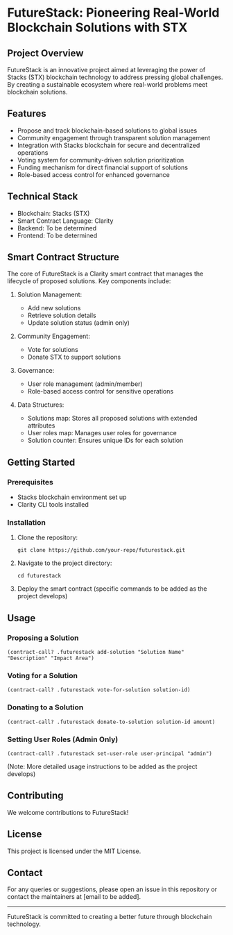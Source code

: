 # FutureStack: Pioneering Real-World Blockchain Solutions with STX

## Project Overview

FutureStack is an innovative project aimed at leveraging the power of Stacks (STX) blockchain technology to address pressing global challenges. By creating a sustainable ecosystem where real-world problems meet blockchain solutions.

## Features

- Propose and track blockchain-based solutions to global issues
- Community engagement through transparent solution management
- Integration with Stacks blockchain for secure and decentralized operations
- Voting system for community-driven solution prioritization
- Funding mechanism for direct financial support of solutions
- Role-based access control for enhanced governance

## Technical Stack

- Blockchain: Stacks (STX)
- Smart Contract Language: Clarity
- Backend: To be determined
- Frontend: To be determined

## Smart Contract Structure

The core of FutureStack is a Clarity smart contract that manages the lifecycle of proposed solutions. Key components include:

1. Solution Management:
   - Add new solutions
   - Retrieve solution details
   - Update solution status (admin only)

2. Community Engagement:
   - Vote for solutions
   - Donate STX to support solutions

3. Governance:
   - User role management (admin/member)
   - Role-based access control for sensitive operations

4. Data Structures:
   - Solutions map: Stores all proposed solutions with extended attributes
   - User roles map: Manages user roles for governance
   - Solution counter: Ensures unique IDs for each solution

## Getting Started

### Prerequisites

- Stacks blockchain environment set up
- Clarity CLI tools installed

### Installation

1. Clone the repository:
   ```
   git clone https://github.com/your-repo/futurestack.git
   ```

2. Navigate to the project directory:
   ```
   cd futurestack
   ```

3. Deploy the smart contract (specific commands to be added as the project develops)

## Usage

### Proposing a Solution
```clarity
(contract-call? .futurestack add-solution "Solution Name" "Description" "Impact Area")
```

### Voting for a Solution
```clarity
(contract-call? .futurestack vote-for-solution solution-id)
```

### Donating to a Solution
```clarity
(contract-call? .futurestack donate-to-solution solution-id amount)
```

### Setting User Roles (Admin Only)
```clarity
(contract-call? .futurestack set-user-role user-principal "admin")
```

(Note: More detailed usage instructions to be added as the project develops)

## Contributing

We welcome contributions to FutureStack!

## License

This project is licensed under the MIT License.

## Contact

For any queries or suggestions, please open an issue in this repository or contact the maintainers at [email to be added].

---

FutureStack is committed to creating a better future through blockchain technology.
